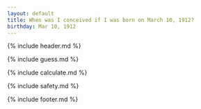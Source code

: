 ```yaml
---
layout: default
title: When was I conceived if I was born on March 10, 1912?
birthday: Mar 10, 1912
---
```


{% include header.md %}

{% include guess.md %}

{% include calculate.md %}

{% include safety.md %}

{% include footer.md %}



